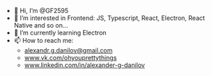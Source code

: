 - 👋 Hi, I’m @GF2595
- 👀 I’m interested in Frontend: JS, Typescript, React, Electron, React Native and so on...
- 🌱 I’m currently learning Electron
- 📫 How to reach me:
    - alexandr.g.danilov@gmail.com
    - www.vk.com/ohyouprettythings
    - www.linkedin.com/in/alexander-g-danilov

<!---
GF2595/GF2595 is a ✨ special ✨ repository because its `README.md` (this file) appears on your GitHub profile.
You can click the Preview link to take a look at your changes.
--->
